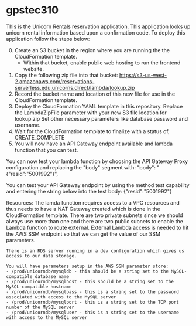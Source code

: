 # gpstec310

This is the Unicorn Rentals reservation application. This application looks up unicorn rental 
information based upon a confirmation code. To deploy this application follow the steps below:

0) Create an S3 bucket in the region where you are running the the CloudFormation template.
    - Within that bucket, enable public web hosting to run the frontend website.
1) Copy the following zip file into that bucket:
    https://s3-us-west-2.amazonaws.com/reservations-serverless.edu.unicorns.direct/lambda/lookup.zip
2) Record the bucket name and location of this new file for use in the CloudFormation template.
3) Deploy the CloudFormation YAML template in this repository.
    Replace the LambdaZipFile parameter with your new S3 file location for lookup.zip
    Set other necessary parameters like database password and username.
4) Wait for the CloudFormation template to finalize with a status of, CREATE_COMPLETE
5) You will now have an API Gateway endpoint available and lambda function that you can test.

You can now test your lambda function by choosing the API Gateway Proxy configuration and replacing the "body"
segment with:
    "body": "{\"resid\":\"5001992\"}",
    
You can test your API Gateway endpoint by using the method test capability and entering the string below into 
the test body:
    {"resid":"5001992"}

Resources:
    The lamda function requires access to a VPC resources and thus needs to have a NAT Gateway created which
    is done in the CloudFormation template. There are two private subnets since we should always use more than one 
    and there are two public subnets to enable the Lambda function to route external.
    External Lambda access is needed to hit the AWS SSM endpoint so that we can get the value of our SSM parameters.
    
    There is an RDS server running in a dev configuration which gives us access to our data storage.

    You will have parameters setup in the AWS SSM parameter store:
    - /prod/unicorndb/mysqldb - this should be a string set to the MySQL-compatible database name
    - /prod/unicorndb/mysqlhost - this should be a string set to the MySQL-compatible hostname
    - /prod/unicorndb/mysqlpass - this is a string set to the password associated with access to the MySQL server
    - /prod/unicorndb/mysqlport - this is a string set to the TCP port number of the MySQL server
    - /prod/unicorndb/mysqluser - this is a string set to the username with access to the MySQL server
    
    